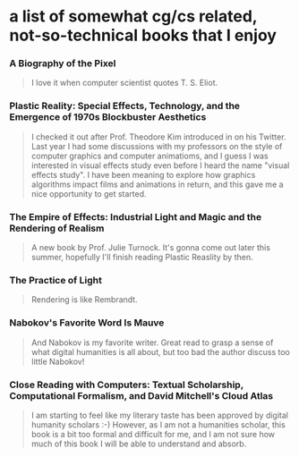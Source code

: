 # a list of somewhat cg/cs related, not-so-technical books that I enjoy


### A Biography of the Pixel
> I love it when computer scientist quotes T. S. Eliot.

### Plastic Reality: Special Effects, Technology, and the Emergence of 1970s Blockbuster Aesthetics
> I checked it out after Prof. Theodore Kim introduced in on his Twitter. Last year I had some discussions with my professors on the style of computer graphics and computer animatioms, and I guess I was interested in visual effects study even before I heard the name "visual effects study". I have been meaning to explore how graphics algorithms impact films and animations in return, and this gave me a nice opportunity to get started.
      
### The Empire of Effects: Industrial Light and Magic and the Rendering of Realism
> A new book by Prof. Julie Turnock. It's gonna come out later this summer, hopefully I'll finish reading Plastic Reaslity by then.

### The Practice of Light
> Rendering is like Rembrandt. 

### Nabokov's Favorite Word Is Mauve
> And Nabokov is my favorite writer. Great read to grasp a sense of what digital humanities is all about, but too bad the author discuss too little Nabokov!

### Close Reading with Computers: Textual Scholarship, Computational Formalism, and David Mitchell's Cloud Atlas
> I am starting to feel like my literary taste has been approved by digital humanity scholars :-) 
> However, as I am not a humanities scholar, this book is a bit too formal and difficult for me, and I am not sure how much of this book I will be able to understand and absorb.
